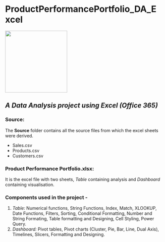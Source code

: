 # ProductPerformancePortfolio_DA_Excel
<img src="https://uxwing.com/wp-content/themes/uxwing/download/logistics-shipping-delivery/search-product-icon.png" width=200 height=200>

## *A Data Analysis project using Excel (Office 365)*</br>

### Source:
The **Source** folder contains all the source files from which the excel sheets were derived. <br>
* Sales.csv <br>
* Products.csv <br>
* Customers.csv </br>

### **Product Performance Portfolio.xlsx**:
It is the excel file with two sheets, *Table* containing analysis and *Dashboard* containing visualisation. </br>

### Components used in the project -
1. *Table:*
Numerical functions, String Functions, Index, Match, XLOOKUP, Date Functions, Filters, Sorting, Conditional Formatting, Number and String Formating, Table formatting and Designing, Cell Styling, Power Query.
2. *Dashboard:*
Pivot tables, Pivot charts (Cluster, Pie, Bar, Line, Dual Axis), Timelines, Slicers, Formatting and Designing.
